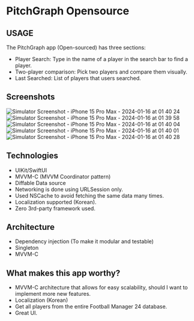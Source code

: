 # PitchGraph Opensource

## USAGE

The PitchGraph app (Open-sourced) has three sections:
- Player Search: Type in the name of a player in the search bar to find a player.
- Two-player comparison: Pick two players and compare them visually.
- Last Searched: List of players that users searched.

## Screenshots
![Simulator Screenshot - iPhone 15 Pro Max - 2024-01-16 at 01 40 24](https://github.com/jamesryu108/PitchGraphOpenSource/assets/33236626/c4f4491b-a06d-4c5d-888c-0ead2cbd6b99)
![Simulator Screenshot - iPhone 15 Pro Max - 2024-01-16 at 01 39 58](https://github.com/jamesryu108/PitchGraphOpenSource/assets/33236626/db72e2a2-b74b-458a-ab6f-81bd5db591f2)
![Simulator Screenshot - iPhone 15 Pro Max - 2024-01-16 at 01 40 04](https://github.com/jamesryu108/PitchGraphOpenSource/assets/33236626/9a32cb44-ee52-4ef4-8294-2f071bbb53ba)
![Simulator Screenshot - iPhone 15 Pro Max - 2024-01-16 at 01 40 01](https://github.com/jamesryu108/PitchGraphOpenSource/assets/33236626/5ddb5b64-6284-4602-a767-fb0b66bee934)
![Simulator Screenshot - iPhone 15 Pro Max - 2024-01-16 at 01 40 28](https://github.com/jamesryu108/PitchGraphOpenSource/assets/33236626/8413a3d4-d12f-4f48-8749-7867d1d1040f)


## Technologies

* UIKit/SwiftUI
* MVVM-C (MVVM Coordinator pattern)
* Diffable Data source
* Networking is done using URLSession only.
* Used NSCache to avoid fetching the same data many times.
* Localization supported (Korean).
* Zero 3rd-party framework used.

## Architecture

* Dependency injection (To make it modular and testable)
* Singleton
* MVVM-C


## What makes this app worthy?

* MVVM-C architecture that allows for easy scalability, should I want to implement more new features.
* Localization (Korean)
* Get all players from the entire Football Manager 24 database.
* Great UI.
